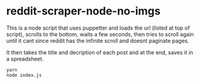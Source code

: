 # reddit-scraper-node-no-imgs

This is a node script that uses puppetter and loads the url (listed at top of script), scrolls to the bottom, waits a few seconds, then tries to scroll again until it cant since reddit has the infinite scroll and doesnt paginate pages.

It then takes the title and decription of each post and at the end, saves it in a spreadsheet. 

```
yarn
node index.js
```
